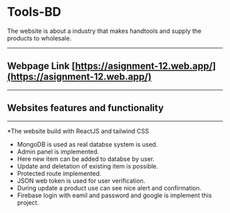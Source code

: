 # Tools-BD
The website is about a industry that makes handtools and supply the products to wholesale.
*****
## Webpage Link [https://asignment-12.web.app/](https://asignment-12.web.app/)
*****
## Websites features and functionality
*****
*The website build with ReactJS and tailwind CSS
* MongoDB is used as real databse system is used.
* Admin panel is implemented.
* Here new item can be added to databse by user.
* Update and deletation of existing item is possible.
* Protected route implemented.
* JSON web token is used for user verification.
* During update a product use can see nice alert and confirmation.
* Firebase login with eamil and password and google is implement this project.
